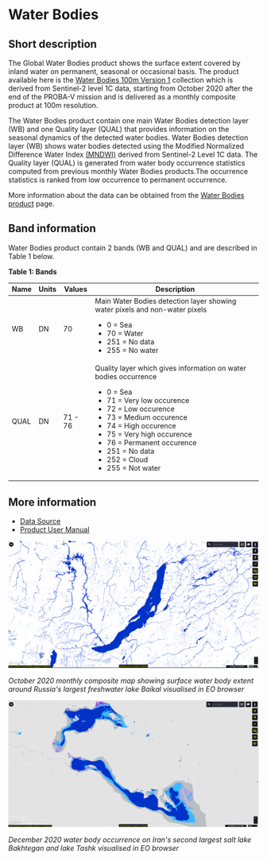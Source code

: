 # Water Bodies 

## Short description
The Global Water Bodies product shows the surface extent covered by inland water on permanent, seasonal or occasional basis. The  product available here is the  [Water Bodies  100m Version 1](https://land.copernicus.eu/global/products/wb) collection which is derived from Sentinel-2 level 1C data, starting from October 2020 after the end of the PROBA-V mission and is delivered as a monthly composite product at 100m resolution.   

The Water Bodies product contain one main Water Bodies detection layer (WB) and one Quality layer (QUAL) that provides information on the seasonal dynamics of the detected water bodies. Water Bodies detection layer (WB) shows water bodies  detected using the Modified Normalized Difference Water Index [(MNDWI)](https://en.wikipedia.org/wiki/Normalized_difference_water_index) derived from Sentinel-2 Level 1C data. The Quality layer (QUAL) is generated from water body occurrence statistics computed from previous monthly Water Bodies products.The occurrence statistics is ranked from low occurrence to permanent occurrence.

More information about the data can be obtained from the [Water Bodies product](https://land.copernicus.eu/global/products/wb) page.

## Band information
Water Bodies product contain 2 bands (WB and QUAL) and are described in Table 1 below.  

**Table 1: Bands** 
<table>
  <thead>
    <tr>
      <th>Name</th>
      <th>Units</th>
      <th>Values</th>
	    <th>Description</th>
    </tr>
  </thead>
  <tbody>
    <tr>
      <td>WB </td>
      <td>DN </td>
      <td>70</td>
	    <td> Main Water Bodies detection layer showing water pixels and non-water pixels  
      <ul>
          <li> 0 = Sea </li>
          <li> 70 = Water </li>
          <li> 251 = No data</li>
          <li> 255 = No water </li>
     </ul>
  </td>
    </tr>
    <tr>
      <td> QUAL</td>
      <td> DN </td>
      <td>71 - 76 </td>
	    <td> Quality layer which gives information on water bodies occurrence
      <ul>
          <li>0 = Sea</li>
          <li>71 = Very low occurence</li>
          <li>72 = Low occurence</li>
          <li>73 = Medium occurence</li>
          <li>74 = High occurence</li>
          <li>75 = Very high occurence</li>
          <li>76 = Permanent occurence</li>
          <li>251 = No data</li>
          <li>252 = Cloud</li>
          <li>255 = Not water</li>
        </ul>
      </td>
    </tr>
  </tbody>
</table>  

## More information
- [Data Source](https://land.copernicus.vgt.vito.be/PDF/portal/Application.html#Browse;Root=514888;Collection=1000152;Time=NORMAL,NORMAL,-1,,,-1,,)
- [Product User Manual](https://land.copernicus.eu/global/sites/cgls.vito.be/files/products/CGLOPS2_PUM_WB100m_V1_I1.00.pdf)


![Water bodies map Baikal lake ](baikal-water.PNG)

*October 2020 monthly composite map showing surface water body extent around Russia's largest freshwater lake Baikal visualised in EO browser*

![Water occurrence map lake Bakhtegan and Tashk, Iran](Bakhtegan-occurrence.PNG)

*December 2020 water body occurrence on Iran's second largest salt lake Bakhtegan and lake Tashk visualised in EO browser*

